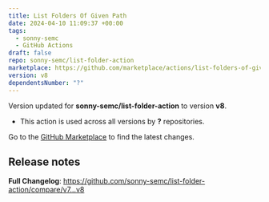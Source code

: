 ```yaml
---
title: List Folders Of Given Path
date: 2024-04-10 11:09:37 +00:00
tags:
  - sonny-semc
  - GitHub Actions
draft: false
repo: sonny-semc/list-folder-action
marketplace: https://github.com/marketplace/actions/list-folders-of-given-path
version: v8
dependentsNumber: "?"
---
```



Version updated for **sonny-semc/list-folder-action** to version **v8**.
- This action is used across all versions by **?** repositories.

Go to the [GitHub Marketplace](https://github.com/marketplace/actions/list-folders-of-given-path) to find the latest changes.

## Release notes

**Full Changelog**: https://github.com/sonny-semc/list-folder-action/compare/v7...v8
